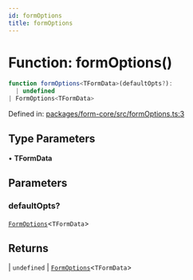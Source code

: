 ```yaml
---
id: formOptions
title: formOptions
---
```


<!-- DO NOT EDIT: this page is autogenerated from the type comments -->

# Function: formOptions()

```ts
function formOptions<TFormData>(defaultOpts?): 
  | undefined
| FormOptions<TFormData>
```

Defined in: [packages/form-core/src/formOptions.ts:3](https://github.com/TanStack/form/blob/main/packages/form-core/src/formOptions.ts#L3)

## Type Parameters

• **TFormData**

## Parameters

### defaultOpts?

[`FormOptions`](../interfaces/formoptions.md)\<`TFormData`\>

## Returns

  \| `undefined`
  \| [`FormOptions`](../interfaces/formoptions.md)\<`TFormData`\>
